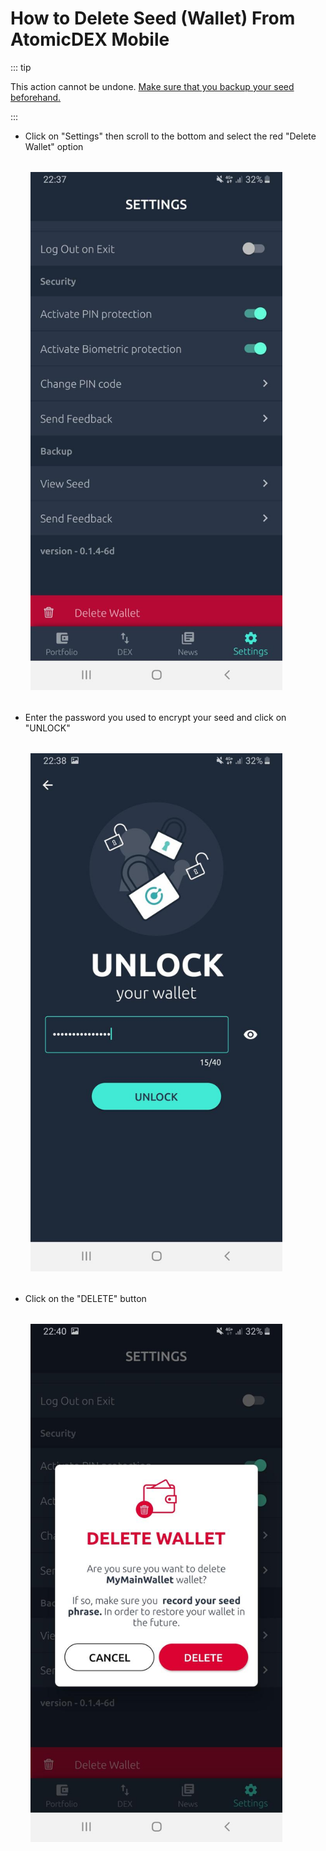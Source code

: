 # How to Delete Seed (Wallet) From AtomicDEX Mobile

::: tip

This action cannot be undone. [Make sure that you backup your seed beforehand.](../../../basic-docs/atomicdex/atomicdex-beta/how-to-recover-seed-on-atomicdex-mobile.html)

:::

- Click on "Settings" then scroll to the bottom and select the red "Delete Wallet" option

<div style="margin: 2rem; text-align: center; width: 80%">

<img src="/how-to-delete/how-to-delete-wallet-01.jpg">

</div>

- Enter the password you used to encrypt your seed and click on "UNLOCK"

<div style="margin: 2rem; text-align: center; width: 80%">

<img src="/how-to-delete/how-to-delete-wallet-02.jpg">

</div>

- Click on the "DELETE" button

<div style="margin: 2rem; text-align: center; width: 80%">

<img src="/how-to-delete/how-to-delete-wallet-03.jpg">

</div>

